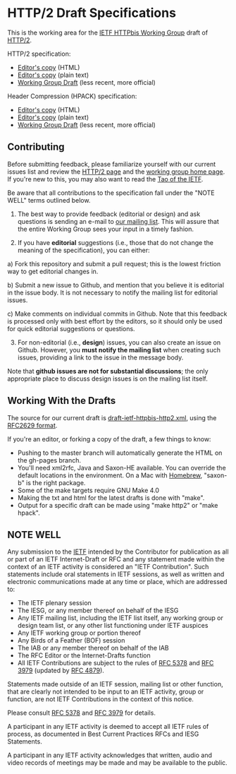 HTTP/2 Draft Specifications
=============================

This is the working area for the [IETF HTTPbis Working
Group](https://trac.tools.ietf.org/wg/httpbis/trac/wiki) draft of
[HTTP/2](https://http2.github.io/).

HTTP/2 specification:
* [Editor's copy](https://http2.github.com/http2-spec/index.html) (HTML)
* [Editor's copy](https://http2.github.com/http2-spec/index.txt) (plain text)
* [Working Group Draft](https://tools.ietf.org/html/draft-ietf-httpbis-http2) (less recent, more official)

Header Compression (HPACK) specification:
* [Editor's copy](https://http2.github.com/http2-spec/compression.html) (HTML)
* [Editor's copy](https://http2.github.com/http2-spec/compression.txt) (plain text)
* [Working Group Draft](https://tools.ietf.org/html/draft-ietf-httpbis-header-compression) (less recent, more official)


Contributing
------------

Before submitting feedback, please familiarize yourself with our current issues
list and review the [HTTP/2 page](https://http2.github.io/) and the [working
group home page](https://trac.tools.ietf.org/wg/httpbis/trac/wiki). If you're
new to this, you may also want to read the [Tao of the
IETF](https://www.ietf.org/tao.html).

Be aware that all contributions to the specification fall under the "NOTE WELL"
terms outlined below.

1. The best way to provide feedback (editorial or design) and ask questions is
sending an e-mail to [our mailing
list](https://lists.w3.org/Archives/Public/ietf-http-wg/). This will assure that
the entire Working Group sees your input in a timely fashion.

2. If you have **editorial** suggestions (i.e., those that do not change the
meaning of the specification), you can either:

  a) Fork this repository and submit a pull request; this is the lowest
  friction way to get editorial changes in.

  b) Submit a new issue to Github, and mention that you believe it is editorial
  in the issue body. It is not necessary to notify the mailing list for
  editorial issues.

  c) Make comments on individual commits in Github. Note that this feedback is
  processed only with best effort by the editors, so it should only be used for
  quick editorial suggestions or questions.

3. For non-editorial (i.e., **design**) issues, you can also create an issue on
Github. However, you **must notify the mailing list** when creating such issues,
providing a link to the issue in the message body.

  Note that **github issues are not for substantial discussions**; the only
  appropriate place to discuss design issues is on the mailing list itself.


Working With the Drafts
-----------------------

The source for our current draft is
[draft-ietf-httpbis-http2.xml](draft-ietf-httpbis-http2.xml), using the
[RFC2629 format](https://greenbytes.de/tech/webdav/draft-reschke-xml2rfc-latest.html).

If you're an editor, or forking a copy of the draft, a few things to know:

* Pushing to the master branch will automatically generate the HTML on the
  gh-pages branch.
* You'll need xml2rfc, Java and Saxon-HE available. You can override the
  default locations in the environment.  On a Mac with
  [Homebrew](http://brew.sh/), "saxon-b" is the right package.
* Some of the make targets require GNU Make 4.0
* Making the txt and html for the latest drafts is done with "make".
* Output for a specific draft can be made using "make http2" or
  "make hpack".


NOTE WELL
---------

Any submission to the [IETF](https://www.ietf.org/) intended by the Contributor
for publication as all or part of an IETF Internet-Draft or RFC and any
statement made within the context of an IETF activity is considered an "IETF
Contribution". Such statements include oral statements in IETF sessions, as
well as written and electronic communications made at any time or place, which
are addressed to:

 * The IETF plenary session
 * The IESG, or any member thereof on behalf of the IESG
 * Any IETF mailing list, including the IETF list itself, any working group
   or design team list, or any other list functioning under IETF auspices
 * Any IETF working group or portion thereof
 * Any Birds of a Feather (BOF) session
 * The IAB or any member thereof on behalf of the IAB
 * The RFC Editor or the Internet-Drafts function
 * All IETF Contributions are subject to the rules of
   [RFC 5378](https://tools.ietf.org/html/rfc5378) and
   [RFC 3979](https://tools.ietf.org/html/rfc3979)
   (updated by [RFC 4879](https://tools.ietf.org/html/rfc4879)).

Statements made outside of an IETF session, mailing list or other function,
that are clearly not intended to be input to an IETF activity, group or
function, are not IETF Contributions in the context of this notice.

Please consult [RFC 5378](https://tools.ietf.org/html/rfc5378) and [RFC
3979](https://tools.ietf.org/html/rfc3979) for details.

A participant in any IETF activity is deemed to accept all IETF rules of
process, as documented in Best Current Practices RFCs and IESG Statements.

A participant in any IETF activity acknowledges that written, audio and video
records of meetings may be made and may be available to the public.
